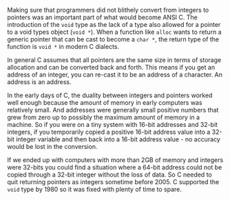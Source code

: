 Making sure that programmers did not blithely convert from integers to pointers was an important
part of what would become ANSI C.  The introduction of the `void` type as the lack of a type
also allowed for a pointer to a void types object (`void *`).   When a function like `alloc`
wants to return a generic pointer that can be cast to become a `char *`, the return
type of the function is `void *` in modern C dialects.

In general C assumes that all pointers are the same size in terms of storage allocation and
can be converted back and forth.  This means if you get an address of an integer, you
can re-cast it to be an address of a character.   An address is an address.

In the early days of C, the duality between integers and pointers worked well enough
because the amount of memory in early computers was relatively small.  And addresses were generally
small positive numbers that grew from zero up to possibly the maximum amount of memory
in a machine.  So if you were on a tiny system with 16-bit addresses and 32-bit integers,
if you temporarily copied a positive 16-bit address value into a 32-bit integer variable and then back
into a 16-bit address value - no accuracy would be lost in the conversion.

If we ended up with computers with more than 2GB of memory and integers were 32-bits you
could find a situation where a 64-bit address could not be copied through a 32-bit integer
without the loss of data.  So C needed to quit returning pointers as integers sometime
before 2005.  C supported the `void` type by 1980 so it was fixed with plenty of time to spare.


